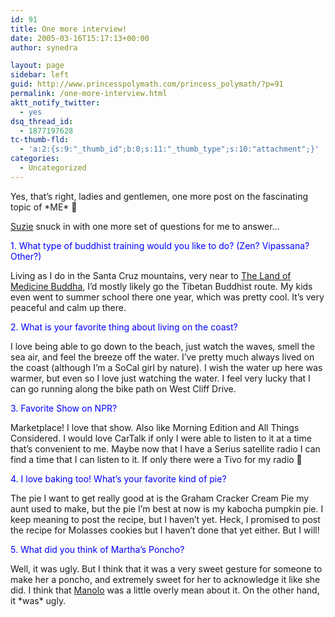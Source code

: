 ```yaml
---
id: 91
title: One more interview!
date: 2005-03-16T15:17:13+00:00
author: synedra

layout: page
sidebar: left
guid: http://www.princesspolymath.com/princess_polymath/?p=91
permalink: /one-more-interview.html
aktt_notify_twitter:
  - yes
dsq_thread_id:
  - 1877197628
tc-thumb-fld:
  - 'a:2:{s:9:"_thumb_id";b:0;s:11:"_thumb_type";s:10:"attachment";}'
categories:
  - Uncategorized
---
```

Yes, that&#8217;s right, ladies and gentlemen, one more post on the fascinating topic of \*ME\* 🙂
  
[Suzie](http://purlygates.blogspot.com/) snuck in with one more set of questions for me to answer&#8230;
  
<font color=blue>1. What type of buddhist training would you like to do? (Zen? Vipassana? Other?)</font>
  
Living as I do in the Santa Cruz mountains, very near to [The Land of Medicine Buddha](http://www.medicinebuddha.org/), I&#8217;d mostly likely go the Tibetan Buddhist route. My kids even went to summer school there one year, which was pretty cool. It&#8217;s very peaceful and calm up there.
  
<font color=blue>2. What is your favorite thing about living on the coast? </font>
  
I love being able to go down to the beach, just watch the waves, smell the sea air, and feel the breeze off the water. I&#8217;ve pretty much always lived on the coast (although I&#8217;m a SoCal girl by nature). I wish the water up here was warmer, but even so I love just watching the water. I feel very lucky that I can go running along the bike path on West Cliff Drive.
  
<font color=blue>3. Favorite Show on NPR? </font>
  
Marketplace! I love that show. Also like Morning Edition and All Things Considered. I would love CarTalk if only I were able to listen to it at a time that&#8217;s convenient to me. Maybe now that I have a Serius satellite radio I can find a time that I can listen to it. If only there were a Tivo for my radio 🙂
  
<font color=blue>4. I love baking too! What&#8217;s your favorite kind of pie? </font>
  
The pie I want to get really good at is the Graham Cracker Cream Pie my aunt used to make, but the pie I&#8217;m best at now is my kabocha pumpkin pie. I keep meaning to post the recipe, but I haven&#8217;t yet. Heck, I promised to post the recipe for Molasses cookies but I haven&#8217;t done that yet either. But I will!
  
<font color=blue>5. What did you think of Martha&#8217;s Poncho?</font>
  
Well, it was ugly. But I think that it was a very sweet gesture for someone to make her a poncho, and extremely sweet for her to acknowledge it like she did. I think that [Manolo](http://www.shoeblogs.com) was a little overly mean about it. On the other hand, it \*was\* ugly.